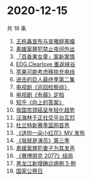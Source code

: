 # 2020-12-15

共 18 条

<!-- BEGIN ZHIHUSEARCH -->
<!-- 最后更新时间 Tue Dec 15 2020 17:07:36 GMT+0800 (CST) -->
1. [王栎鑫宣布与吴雅婷离婚](https://www.zhihu.com/search?q=王栎鑫吴雅婷)
1. [素媛案罪犯禁止夜间外出](https://www.zhihu.com/search?q=素媛案)
1. [「百香果女童」案新案情](https://www.zhihu.com/search?q=百香果女孩)
1. [EDG.Clearlove 重返峡谷](https://www.zhihu.com/search?q=厂长复出)
1. [苹果可能考虑移除充电线](https://www.zhihu.com/search?q=苹果充电线)
1. [进击的巨人最终季第二集](https://www.zhihu.com/search?q=进击的巨人第四季)
1. [电视剧《巡回检察组》](https://www.zhihu.com/search?q=巡回检察组)
1. [电视剧《有翡》定档](https://www.zhihu.com/search?q=有翡)
1. [知乎《向上的答案》](https://www.zhihu.com/search?q=向上的答案)
1. [我国宫颈癌呈年轻化趋势](https://www.zhihu.com/search?q=宫颈癌)
1. [汪海林于正社交平台互怼](https://www.zhihu.com/search?q=汪海林于正)
1. [杜兰特新赛季篮网首秀](https://www.zhihu.com/search?q=杜兰特)
1. [《送你一朵小红花》MV 发布](https://www.zhihu.com/search?q=送你一朵小红花)
1. [《我就是演员》第三季](https://www.zhihu.com/search?q=我就是演员)
1. [素媛案罪犯妻子为其发声](https://www.zhihu.com/search?q=素媛案)
1. [《赛博朋克 2077》结局](https://www.zhihu.com/search?q=2077结局)
1. [黑龙江新增确诊病例 5 例](https://www.zhihu.com/search?q=黑龙江疫情)
1. [国家公祭日](https://www.zhihu.com/search?q=国家公祭日)
<!-- END ZHIHUSEARCH -->
